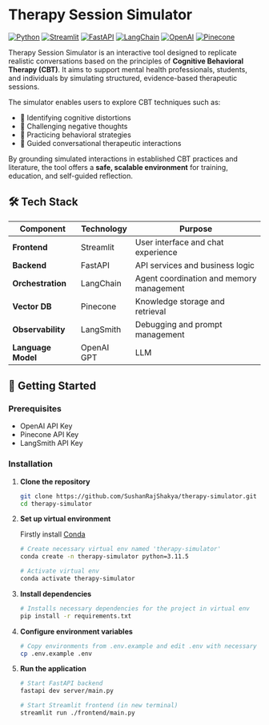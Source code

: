 # Therapy Session Simulator

[![Python](https://img.shields.io/badge/Python-3.11+-blue.svg)](https://python.org)
[![Streamlit](https://img.shields.io/badge/Streamlit-Frontend-red.svg)](https://streamlit.io)
[![FastAPI](https://img.shields.io/badge/FastAPI-Backend-green.svg)](https://fastapi.tiangolo.com)
[![LangChain](https://img.shields.io/badge/LangChain-Orchestration-yellow.svg)](https://langchain.com)
[![OpenAI](https://img.shields.io/badge/OpenAI-LLM-pink.svg)](https://platform.openai.com/docs/models)
[![Pinecone](https://img.shields.io/badge/Pinecone-VectorDB-khakhi.svg)](https://docs.pinecone.io/guides/get-started/overview)

Therapy Session Simulator is an interactive tool designed to replicate realistic conversations based on the principles of **Cognitive Behavioral Therapy (CBT)**. It aims to support mental health professionals, students, and individuals by simulating structured, evidence-based therapeutic sessions.

The simulator enables users to explore CBT techniques such as:

- 🧠 Identifying cognitive distortions
- 💭 Challenging negative thoughts
- 🎯 Practicing behavioral strategies
- 📝 Guided conversational therapeutic interactions

By grounding simulated interactions in established CBT practices and literature, the tool offers a **safe, scalable environment** for training, education, and self-guided reflection.

## 🛠️ Tech Stack

| Component          | Technology | Purpose                                  |
| ------------------ | ---------- | ---------------------------------------- |
| **Frontend**       | Streamlit  | User interface and chat experience       |
| **Backend**        | FastAPI    | API services and business logic          |
| **Orchestration**  | LangChain  | Agent coordination and memory management |
| **Vector DB**      | Pinecone   | Knowledge storage and retrieval          |
| **Observability**  | LangSmith  | Debugging and prompt management          |
| **Language Model** | OpenAI GPT | LLM                                      |

## 🚀 Getting Started

### Prerequisites

- OpenAI API Key
- Pinecone API Key
- LangSmith API Key

### Installation

1. **Clone the repository**

   ```bash
   git clone https://github.com/SushanRajShakya/therapy-simulator.git
   cd therapy-simulator
   ```

2. **Set up virtual environment**

   Firstly install [Conda](https://docs.conda.io/projects/conda/en/stable/user-guide/install/index.html)

   ```bash
   # Create necessary virtual env named 'therapy-simulator'
   conda create -n therapy-simulator python=3.11.5

   # Activate virtual env
   conda activate therapy-simulator
   ```

3. **Install dependencies**

   ```bash
   # Installs necessary dependencies for the project in virtual env
   pip install -r requirements.txt
   ```

4. **Configure environment variables**

   ```bash
   # Copy environments from .env.example and edit .env with necessary values
   cp .env.example .env
   ```

5. **Run the application**

   ```bash
   # Start FastAPI backend
   fastapi dev server/main.py

   # Start Streamlit frontend (in new terminal)
   streamlit run ./frontend/main.py
   ```
